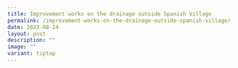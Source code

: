 ```yaml
---
title: Improvement works on the drainage outside Spanish Village
permalink: /improvement-works-on-the-drainage-outside-spanish-village/
date: 2023-08-24
layout: post
description: ""
image: ""
variant: tiptap
---
```

